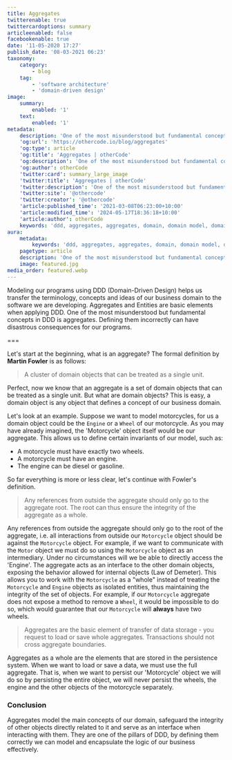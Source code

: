 ```yaml
---
title: Aggregates
twitterenable: true
twittercardoptions: summary
articleenabled: false
facebookenable: true
date: '11-05-2020 17:27'
publish_date: '08-03-2021 06:23'
taxonomy:
    category:
        - blog
    tag:
        - 'software architecture'
        - 'domain-driven design'
image:
    summary:
        enabled: '1'
    text:
        enabled: '1'
metadata:
    description: 'One of the most misunderstood but fundamental concepts in DDD is aggregates. Defining them incorrectly can have disastrous consequences for our programs.'
    'og:url': 'https://othercode.io/blog/aggregates'
    'og:type': article
    'og:title': 'Aggregates | otherCode'
    'og:description': 'One of the most misunderstood but fundamental concepts in DDD is aggregates. Defining them incorrectly can have disastrous consequences for our programs.'
    'og:author': otherCode
    'twitter:card': summary_large_image
    'twitter:title': 'Aggregates | otherCode'
    'twitter:description': 'One of the most misunderstood but fundamental concepts in DDD is aggregates. Defining them incorrectly can have disastrous consequences for our programs.'
    'twitter:site': '@othercode'
    'twitter:creator': '@othercode'
    'article:published_time': '2021-03-08T06:23:00+10:00'
    'article:modified_time': '2024-05-17T18:36:18+10:00'
    'article:author': otherCode
    keywords: 'ddd, aggregates, aggregates, domain, domain model, domain model, model'
aura:
    metadata:
        keywords: 'ddd, aggregates, aggregates, domain, domain model, domain model, model'
    pagetype: article
    description: 'One of the most misunderstood but fundamental concepts in DDD is aggregates. Defining them incorrectly can have disastrous consequences for our programs.'
    image: featured.jpg
media_order: featured.webp
---
```


Modeling our programs using DDD (Domain-Driven Design) helps us transfer the terminology, concepts and ideas of our business domain to the software we are developing. Aggregates and Entities are basic elements when applying DDD. One of the most misunderstood but fundamental concepts in DDD is aggregates. Defining them incorrectly can have disastrous consequences for our programs.

===

Let's start at the beginning, what is an aggregate? The formal definition by **Martin Fowler** is as follows:

> A cluster of domain objects that can be treated as a single unit.

Perfect, now we know that an aggregate is a set of domain objects that can be treated as a single unit. But what are domain objects? This is easy, a domain object is any object that defines a concept of our business domain.

Let's look at an example. Suppose we want to model motorcycles, for us a domain object could be the `Engine` or a `Wheel` of our motorcycle. As you may have already imagined, the 'Motorcycle' object itself would be our aggregate. This allows us to define certain invariants of our model, such as:

- A motorcycle must have exactly two wheels.
- A motorcycle must have an engine.
- The engine can be diesel or gasoline.

So far everything is more or less clear, let's continue with Fowler's definition.

> Any references from outside the aggregate should only go to the aggregate root. The root can thus ensure the integrity of the aggregate as a whole.

Any references from outside the aggregate should only go to the root of the aggregate, i.e. all interactions from outside our `Motorcycle` object should be against the `Motorcycle` object. For example, if we want to communicate with the `Motor` object we must do so using the `Motorcycle` object as an intermediary. Under no circumstances will we be able to directly access the 'Engine'. The aggregate acts as an interface to the other domain objects, exposing the behavior allowed for internal objects (Law of Demeter). This allows you to work with the `Motorcycle` as a "whole" instead of treating the `Motorcycle` and `Engine` objects as isolated entities, thus maintaining the integrity of the set of objects. For example, if our `Motorcycle` aggregate does not expose a method to remove a `Wheel`, it would be impossible to do so, which would guarantee that our `Motorcycle` will **always** have two wheels.

> Aggregates are the basic element of transfer of data storage - you request to load or save whole aggregates. Transactions should not cross aggregate boundaries.

Aggregates as a whole are the elements that are stored in the persistence system. When we want to load or save a data, we must use the full aggregate. That is, when we want to persist our 'Motorcycle' object we will do so by persisting the entire object, we will never persist the wheels, the engine and the other objects of the motorcycle separately.

### Conclusion

Aggregates model the main concepts of our domain, safeguard the integrity of other objects directly related to it and serve as an interface when interacting with them. They are one of the pillars of DDD, by defining them correctly we can model and encapsulate the logic of our business effectively.